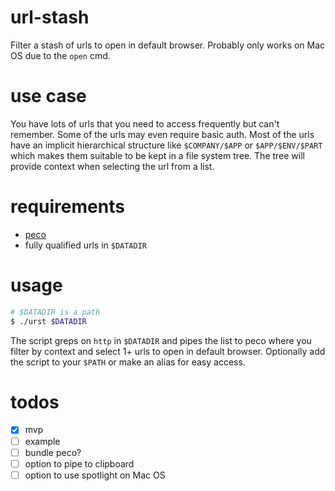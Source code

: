 # url-stash
Filter a stash of urls to open in default browser. Probably only works on Mac OS due to the `open` cmd.

# use case
You have lots of urls that you need to access frequently but can't remember. Some of the urls may even require basic auth. Most of the urls have an implicit hierarchical structure like `$COMPANY/$APP` or `$APP/$ENV/$PART` which makes them suitable to be kept in a file system tree. The tree will provide context when selecting the url from a list.

# requirements
- [peco](https://github.com/peco/peco)
- fully qualified urls in `$DATADIR`

# usage

```bash
# $DATADIR is a path
$ ./urst $DATADIR
```

The script greps on `http` in `$DATADIR` and pipes the list to peco where you filter by context and select 1+ urls to open in default browser. Optionally add the script to your `$PATH` or make an alias for easy access.

# todos
- [x] mvp
- [ ] example
- [ ] bundle peco?
- [ ] option to pipe to clipboard
- [ ] option to use spotlight on Mac OS
